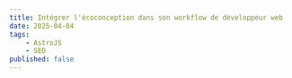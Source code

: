 ```yaml
---
title: Intégrer l'écoconception dans son workflow de développeur web
date: 2025-04-04
tags:
    - AstroJS
    - SEO
published: false
---
```


